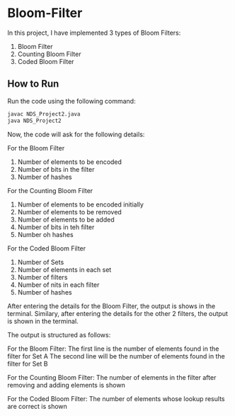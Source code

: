 # Bloom-Filter

In this project, I have implemented 3 types of Bloom Filters:
1. Bloom Filter
2. Counting Bloom Filter
3. Coded Bloom Filter

## How to Run

Run the code using the following command:
```bash
javac NDS_Project2.java
java NDS_Project2
```

Now, the code will ask for the following details:

For the Bloom Filter
  1. Number of elements to be encoded
  2. Number of bits in the filter
  3. Number of hashes

For the Counting Bloom Filter
  1. Number of elements to be encoded initially
  2. Number of elements to be removed
  3. Number of elements to be added
  4. Number of bits in teh filter
  5. Number oh hashes

For the Coded Bloom Filter
  1. Number of Sets
  2. Number of elements in each set
  3. Number of filters
  4. Number of nits in each filter
  5. Number of hashes

After entering the details for the Bloom Filter, the output is shows in the terminal. Similary, after entering the details for the other 2 filters, the output is shown in the terminal.

The output is structured as follows:

For the Bloom Filter: 
  The first line is the number of elements found in the filter for Set A
  The second line will be the number of elements found in the filter for Set B

For the Counting Bloom Filter: 
  The number of elements in the filter after removing and adding elements is shown

For the Coded Bloom Filter: 
  The number of elements whose lookup results are correct is shown
